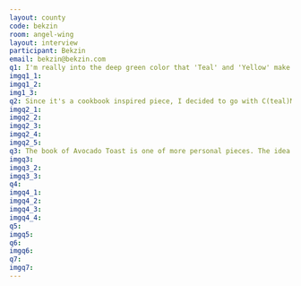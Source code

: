 ```yaml
---
layout: county 
code: bekzin
room: angel-wing
layout: interview
participant: Bekzin
email: bekzin@bekzin.com
q1: I'm really into the deep green color that 'Teal' and 'Yellow' make these days. It gives a nice grain and the right level of saturation. It was the perfect shade of green for the avocados.
imgq1_1: 
imgq1_2: 
img1_3: 
q2: Since it's a cookbook inspired piece, I decided to go with C(teal)MYK to give lively colors for the food images. I drew all the food part in full colors and separated them into CMYK layers. For the other part, such as background and texts, I made sure to keep the colors as monotonous as possible, so that way, it doesn't overpower over images and lose its definition. 
imgq2_1: 
imgq2_2: 
imgq2_3: 
imgq2_4: 
imgq2_5: 
q3: The book of Avocado Toast is one of more personal pieces. The idea started from my mother's recipe scrapbook that she has kept for over 25 years. My mother sometimes sends me images of recipes from her collection, which I find very satisfying to watch. The way she wrote a bunch of memos on the printed texts makes me feel like I'm watching the moment when she was learning the dish. I liked how her note made the recipe very personal, so I decided to use the segment to introduce my very personally special dish, Avocado Toast.
imgq3: 
imgq3_2: 
imgq3_3: 
q4: 
imgq4_1: 
imgq4_2: 
imgq4_3: 
imgq4_4: 
q5: 
imgq5: 
q6: 
imgq6: 
q7: 
imgq7: 
---
```

